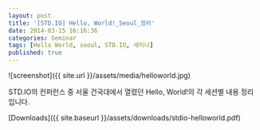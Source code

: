 ```yaml
---
layout: post
title: '[STD.IO] Hello, World!_Seoul_정리'
date: 2014-03-15 16:16:36
categories: Seminar
tags: [Hello World, seoul, STD.IO, 세미나]
published: true
---
```


![screenshot]({{ site.url }}/assets/media/helloworld.jpg)

STD.IO의 컨퍼런스 중 서울 건국대에서 열렸던 Hello, World!의 각 세션별 내용 정리입니다.

[Downloads]({{ site.baseurl }}/assets/downloads/stdio-helloworld.pdf)

